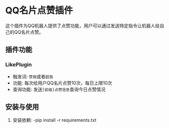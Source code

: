# QQ名片点赞插件

这个插件为QQ机器人提供了点赞功能，用户可以通过发送特定指令让机器人给自己的QQ名片点赞。

## 插件功能

### LikePlugin
- 触发词: `赞我`或者`超我`
- 功能: 每次给用户QQ名片点赞10次，每日上限10次
- 查询功能: 发送`[前缀]点赞信息`查询今日点赞情况

## 安装与使用

1. 安装依赖:
-pip install -r requirements.txt
